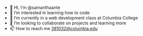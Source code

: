- 👋 Hi, I’m @samanthaante
- 👀 I’m interested in learning how to code
- 🌱 I’m currently in a web development class at Columbia College
- 💞️ I’m looking to collaborate on projects and learning more
- 📫 How to reach me 381032@columbia.edu
